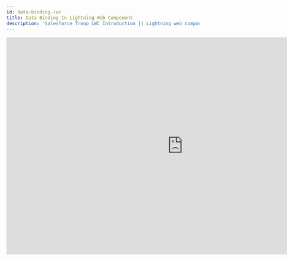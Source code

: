 ```yaml
---
id: data-binding-lwc
title: Data Binding In Lightning Web Component
description: 'Salesforce Troop LWC Introduction || Lightning web components are custom HTML elements built using HTML and modern JavaScript. Lightning Web Components uses core Web Components standards and provides us only what's necessary to perform well in browsers supported by Salesforce'
---
```

<iframe  width="920" height="568" src="https://www.youtube.com/embed/iNPh5WZO4y0" frameborder="0" allow="accelerometer; autoplay; encrypted-media; gyroscope; picture-in-picture" allowfullscreen></iframe>